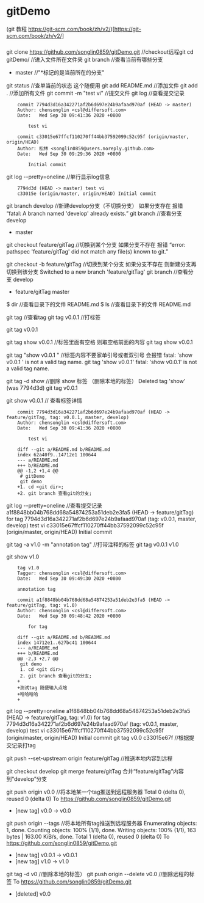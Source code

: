 # gitDemo
(git 教程 https://git-scm.com/book/zh/v2/)[https://git-scm.com/book/zh/v2/]
### 
git clone https://github.com/songlin0859/gitDemo.git //checkout远程git
cd gitDemo/ //进入文件所在文件夹
git branch //查看当前有哪些分支
* master //"*标记的是当前所在的分支"

git status //查单当前的状态 这个随便用
git add README.md //添加文件 
git add . //添加所有文件
git commit -m "test vi" //提交文件
git log //查看提交记录
```
	commit 7794d3d16a342271af2b6d697e24b9afaad970af (HEAD -> master)
	Author: chensonglin <csl@differsoft.com>
	Date:   Wed Sep 30 09:41:36 2020 +0800

		test vi

	commit c33015e67ffcf110270ff44bb37592099c52c95f (origin/master, origin/HEAD)
	Author: 松林 <songlin0859@users.noreply.github.com>
	Date:   Wed Sep 30 09:29:36 2020 +0800

		Initial commit
```

git log --pretty=oneline //单行显示log信息
```
	7794d3d (HEAD -> master) test vi
	c33015e (origin/master, origin/HEAD) Initial commit
```

git branch develop //新建develop分支（不切换分支） 如果分支存在 报错 “fatal: A branch named 'develop' already exists.”
git branch //查看分支
  develop
* master

git checkout feature/gitTag //切换到某个分支 如果分支不存在 报错  “error: pathspec 'feature/gitTag' did not match any file(s) known to git.”


git checkout -b feature/gitTag //切换到某个分支 如果分支不存在 则新建分支再切换到该分支
Switched to a new branch 'feature/gitTag'
git branch //查看分支
  develop
* feature/gitTag
  master


$ dir //查看目录下的文件
README.md
$ ls  //查看目录下的文件
README.md



git tag //查看tag
git tag v0.0.1 //打标签

git tag
v0.0.1

git tag show v0.0.1 //标签里面有空格 则取空格前面的内容
git tag
show
v0.0.1

git tag "show v0.0.1 " //标签内容不要家单引号或者双引号 会报错
fatal: 'show v0.0.1 ' is not a valid tag name.
git tag 'show v0.0.1'
fatal: 'show v0.0.1' is not a valid tag name.

git tag -d show //删除 show 标签 （删除本地的标签）
Deleted tag 'show' (was 7794d3d)
git tag
v0.0.1

git show v0.0.1 // 查看标签详情
```
	commit 7794d3d16a342271af2b6d697e24b9afaad970af (HEAD -> feature/gitTag, tag: v0.0.1, master, develop)
	Author: chensonglin <csl@differsoft.com>
	Date:   Wed Sep 30 09:41:36 2020 +0800

		test vi

	diff --git a/README.md b/README.md
	index 62a40f9..14712e1 100644
	--- a/README.md
	+++ b/README.md
	@@ -1,2 +1,4 @@
	 # gitDemo
	 git demo
	+1. cd <git dir>;
	+2. git branch 查看git的分支;
```
git log --pretty=oneline //查看提交记录
a1f8848bb04b768dd68a54874253a51deb2e3fa5 (HEAD -> feature/gitTag) for tag
7794d3d16a342271af2b6d697e24b9afaad970af (tag: v0.0.1, master, develop) test vi
c33015e67ffcf110270ff44bb37592099c52c95f (origin/master, origin/HEAD) Initial commit

git tag -a v1.0 -m "annotation tag" //打带注释的标签
git tag
v0.0.1
v1.0

git show v1.0
```
	tag v1.0
	Tagger: chensonglin <csl@differsoft.com>
	Date:   Wed Sep 30 09:49:30 2020 +0800

	annotation tag

	commit a1f8848bb04b768dd68a54874253a51deb2e3fa5 (HEAD -> feature/gitTag, tag: v1.0)
	Author: chensonglin <csl@differsoft.com>
	Date:   Wed Sep 30 09:48:42 2020 +0800

		for tag

	diff --git a/README.md b/README.md
	index 14712e1..627bc41 100644
	--- a/README.md
	+++ b/README.md
	@@ -2,3 +2,7 @@
	 git demo
	 1. cd <git dir>;
	 2. git branch 查看git的分支;
	+
	+测试tag 随便输入点啥
	+哈哈哈哈
	+
```

git log --pretty=oneline
a1f8848bb04b768dd68a54874253a51deb2e3fa5 (HEAD -> feature/gitTag, tag: v1.0) for tag
7794d3d16a342271af2b6d697e24b9afaad970af (tag: v0.0.1, master, develop) test vi
c33015e67ffcf110270ff44bb37592099c52c95f (origin/master, origin/HEAD) Initial commit
git tag v0.0 c33015e67f //根据提交记录打tag

git push --set-upstream origin feature/gitTag //推送本地内容到远程

git checkout develop
git merge feature/gitTag 合并“feature/gitTag”内容到“develop”分支

git push origin v0.0 //将本地某一个tag推送到远程服务器
Total 0 (delta 0), reused 0 (delta 0)
To https://github.com/songlin0859/gitDemo.git
 * [new tag]         v0.0 -> v0.0

git push origin --tags //将本地所有tag推送到远程服务器
Enumerating objects: 1, done.
Counting objects: 100% (1/1), done.
Writing objects: 100% (1/1), 163 bytes | 163.00 KiB/s, done.
Total 1 (delta 0), reused 0 (delta 0)
To https://github.com/songlin0859/gitDemo.git
 * [new tag]         v0.0.1 -> v0.0.1
 * [new tag]         v1.0 -> v1.0

 
git tag -d v0 //删除本地的标签）
git push origin --delete v0.0 //删除远程的标签
To https://github.com/songlin0859/gitDemo.git
 - [deleted]         v0.0